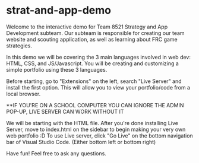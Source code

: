 # strat-and-app-demo
Welcome to the interactive demo for Team 8521 Strategy and App Development subteam. 
Our subteam is responsible for creating our team website and scouting application, as well as learning about FRC game strategies.

In this demo we will be covering the 3 main languages involved in web dev: HTML, CSS, and JS/Javascript.
You will be creating and customizing a simple portfolio using these 3 languages.

Before starting, go to "Extensions" on the left, search "Live Server" and install the first option. 
This will allow you to view your portfolio/code from a local browser.

**IF YOU'RE ON A SCHOOL COMPUTER YOU CAN IGNORE THE ADMIN POP-UP, LIVE SERVER CAN WORK WITHOUT IT

We will be starting with the HTML file. 
After you're done installing Live Server, move to index.html on the sidebar to begin making your very own web portfolio :D
To use Live server, click "Go Live" on the bottom navigation bar of Visual Studio Code. (Either bottom left or bottom right)

Have fun! Feel free to ask any questions.
